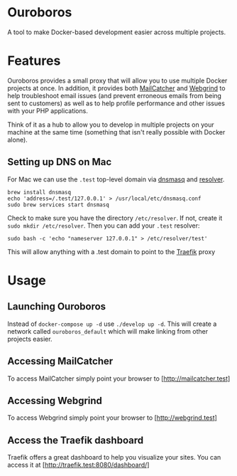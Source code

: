 Ouroboros
=====

A tool to make Docker-based development easier across multiple projects.

# Features

Ouroboros provides a small proxy that will allow you to use multiple Docker projects at once. In addition, it provides both [MailCatcher](https://mailcatcher.me/) and [Webgrind](https://github.com/jokkedk/webgrind) to help troubleshoot email issues (and prevent erroneous emails from being sent to customers) as well as to help profile performance and other issues with your PHP applications.

Think of it as a hub to allow you to develop in multiple projects on your machine at the same time (something that isn't really possible with Docker alone).

## Setting up DNS on Mac

For Mac we can use the `.test` top-level domain via [dnsmasq](http://www.thekelleys.org.uk/dnsmasq/doc.html) and [resolver](https://developer.apple.com/legacy/library/documentation/Darwin/Reference/ManPages/man5/resolver.5.html).

```
brew install dnsmasq
echo 'address=/.test/127.0.0.1' > /usr/local/etc/dnsmasq.conf
sudo brew services start dnsmasq
```

Check to make sure you have the directory `/etc/resolver`. If not, create it `sudo mkdir /etc/resolver`. Then you can add your `.test` resolver:

```
sudo bash -c 'echo "nameserver 127.0.0.1" > /etc/resolver/test'
```

This will allow anything with a .test domain to point to the [Traefik](https://traefik.io/) proxy


# Usage

## Launching Ouroboros

Instead of `docker-compose up -d` use `./develop up -d`. This will create a network called `ouroboros_default` which will make linking from other projects easier.

## Accessing MailCatcher

To access MailCatcher simply point your browser to [http://mailcatcher.test]

## Accessing Webgrind

To access Webgrind simply point your browser to [http://webgrind.test]

## Access the Traefik dashboard

Traefik offers a great dashboard to help you visualize your sites. You can access it at [http://traefik.test:8080/dashboard/]
